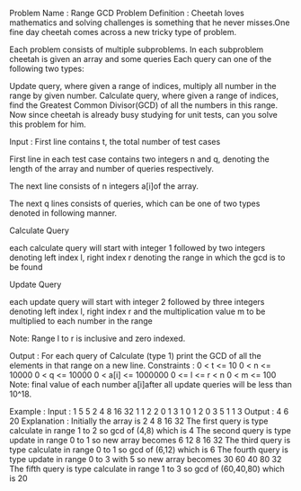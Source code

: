 Problem Name :
Range GCD
Problem Definition :
Cheetah loves mathematics and solving challenges is something that he never misses.One fine day cheetah comes across a new tricky type of problem.

Each problem consists of multiple subproblems. In each subproblem cheetah is given an array and some queries Each query can one of the following two types:

Update query, where given a range of indices, multiply all number in the range by given number.
Calculate query, where given a range of indices, find the Greatest Common Divisor(GCD) of all the numbers in this range.
Now since cheetah is already busy studying for unit tests, can you solve this problem for him.

Input :
First line contains t, the total number of test cases

First line in each test case contains two integers n and q, denoting the length of the array and number of queries respectively.

The next line consists of n integers a[i]of the array.

The next q lines consists of queries, which can be one of two types denoted in following manner.

Calculate Query

each calculate query will start with integer 1 followed by two integers denoting left index l, right index r denoting the range in which the gcd is to be found

Update Query

each update query will start with integer 2 followed by three integers denoting left index l, right index r and the multiplication value m to be multiplied to each number in the range

Note: Range l to r is inclusive and zero indexed.

Output :
For each query of Calculate (type 1) print the GCD of all the elements in that range on a new line.
Constraints :
0 < t <= 10
0 < n <= 10000
0 < q <= 10000
0 < a[i] <= 1000000
0 <= l <= r < n
0 < m <= 100
Note: final value of each number a[i]after all update queries will be less than 10^18.

Example :
Input :
    1
    5 5
    2 4 8 16 32
    1 1 2
    2 0 1 3
    1 0 1
    2 0 3 5
    1 1 3
Output :
    4
    6
    20
Explanation :
Initially the array is 2 4 8 16 32
The first query is type calculate in range 1 to 2 so gcd of (4,8) which is 4
The second query is type update in range 0 to 1 so new array becomes 6 12 8 16 32
The third query is type calculate in range 0 to 1 so gcd of (6,12) which is 6
The fourth query is type update in range 0 to 3 with 5 so new array becomes 30 60 40 80 32
The fifth query is type calculate in range 1 to 3 so gcd of (60,40,80) which is 20

